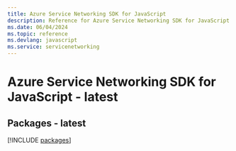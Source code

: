 ```yaml
---
title: Azure Service Networking SDK for JavaScript
description: Reference for Azure Service Networking SDK for JavaScript
ms.date: 06/04/2024
ms.topic: reference
ms.devlang: javascript
ms.service: servicenetworking
---
```

# Azure Service Networking SDK for JavaScript - latest
## Packages - latest
[!INCLUDE [packages](service-networking-index.md)]